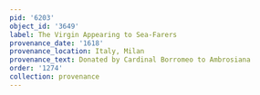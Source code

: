 ```yaml
---
pid: '6203'
object_id: '3649'
label: The Virgin Appearing to Sea-Farers
provenance_date: '1618'
provenance_location: Italy, Milan
provenance_text: Donated by Cardinal Borromeo to Ambrosiana
order: '1274'
collection: provenance
---
```

